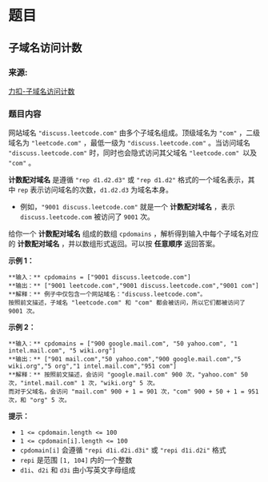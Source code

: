 # 题目

## 子域名访问计数

### 来源:

[力扣-子域名访问计数](https://leetcode.cn/problems/subdomain-visit-count/)

### 题目内容

网站域名 `"discuss.leetcode.com"` 由多个子域名组成。顶级域名为 `"com"` ，二级域名为 `"leetcode.com"`
，最低一级为 `"discuss.leetcode.com"` 。当访问域名 `"discuss.leetcode.com"` 时，同时也会隐式访问其父域名
`"leetcode.com" `以及 `"com"` 。

**计数配对域名** 是遵循 `"rep d1.d2.d3"` 或 `"rep d1.d2"` 格式的一个域名表示，其中 `rep`
表示访问域名的次数，`d1.d2.d3` 为域名本身。

  * 例如，`"9001 discuss.leetcode.com"` 就是一个 **计数配对域名** ，表示 `discuss.leetcode.com` 被访问了 `9001` 次。

给你一个 **计数配对域名** 组成的数组 `cpdomains` ，解析得到输入中每个子域名对应的  **计数配对域名** ，并以数组形式返回。可以按
**任意顺序** 返回答案。



**示例 1：**

    
    
    **输入：** cpdomains = ["9001 discuss.leetcode.com"]
    **输出：** ["9001 leetcode.com","9001 discuss.leetcode.com","9001 com"]
    **解释：** 例子中仅包含一个网站域名："discuss.leetcode.com"。
    按照前文描述，子域名 "leetcode.com" 和 "com" 都会被访问，所以它们都被访问了 9001 次。

**示例 2：**

    
    
    **输入：** cpdomains = ["900 google.mail.com", "50 yahoo.com", "1 intel.mail.com", "5 wiki.org"]
    **输出：** ["901 mail.com","50 yahoo.com","900 google.mail.com","5 wiki.org","5 org","1 intel.mail.com","951 com"]
    **解释：** 按照前文描述，会访问 "google.mail.com" 900 次，"yahoo.com" 50 次，"intel.mail.com" 1 次，"wiki.org" 5 次。
    而对于父域名，会访问 "mail.com" 900 + 1 = 901 次，"com" 900 + 50 + 1 = 951 次，和 "org" 5 次。
    



**提示：**

  * `1 <= cpdomain.length <= 100`
  * `1 <= cpdomain[i].length <= 100`
  * `cpdomain[i]` 会遵循 `"repi d1i.d2i.d3i"` 或 `"repi d1i.d2i"` 格式
  * `repi` 是范围 `[1, 104]` 内的一个整数
  * `d1i`、`d2i` 和 `d3i` 由小写英文字母组成

